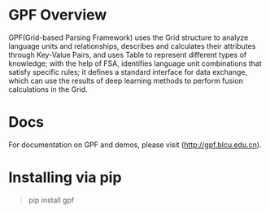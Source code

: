 # GPF Overview

GPF(Grid-based Parsing Framework) uses the Grid structure to analyze language units and relationships, describes and calculates their attributes through Key-Value Pairs, and uses Table to represent different types of knowledge; with the help of FSA, identifies language unit combinations that satisfy specific rules; it defines a standard interface for data exchange, which can use the results of deep learning methods to perform fusion calculations in the Grid.

# Docs

For documentation on GPF and demos, please visit (http://gpf.blcu.edu.cn).

# Installing via pip

> pip install gpf
